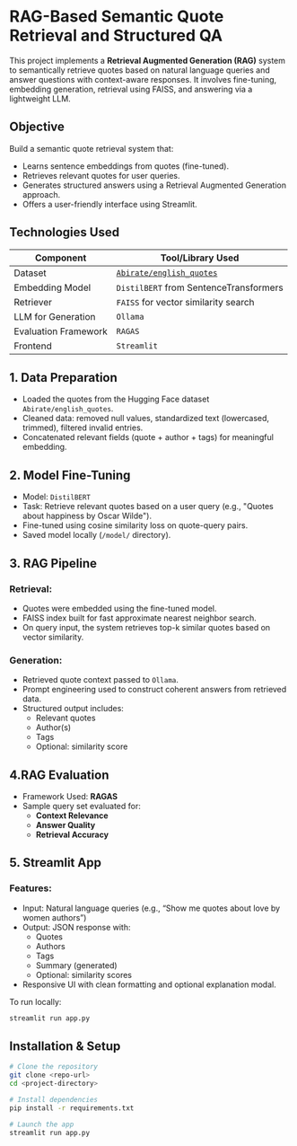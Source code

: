 # RAG-Based Semantic Quote Retrieval and Structured QA

This project implements a **Retrieval Augmented Generation (RAG)** system to semantically retrieve quotes based on natural language queries and answer questions with context-aware responses. It involves fine-tuning, embedding generation, retrieval using FAISS, and answering via a lightweight LLM.

## Objective

Build a semantic quote retrieval system that:
- Learns sentence embeddings from quotes (fine-tuned).
- Retrieves relevant quotes for user queries.
- Generates structured answers using a Retrieval Augmented Generation approach.
- Offers a user-friendly interface using Streamlit.


## Technologies Used

| Component               | Tool/Library Used                        
|------------------------|-------------------------------------------------------------------------------------|
| Dataset                | [`Abirate/english_quotes`](https://huggingface.co/datasets/Abirate/english_quotes)  |
| Embedding Model        | `DistilBERT` from SentenceTransformers                                        |
| Retriever              | `FAISS` for vector similarity search                                                |
| LLM for Generation     | `Ollama`                         |
| Evaluation Framework   | `RAGAS`                                                                             |
| Frontend               | `Streamlit`                                                                         |

## 1. Data Preparation

- Loaded the quotes from the Hugging Face dataset `Abirate/english_quotes`.
- Cleaned data: removed null values, standardized text (lowercased, trimmed), filtered invalid entries.
- Concatenated relevant fields (quote + author + tags) for meaningful embedding.

## 2. Model Fine-Tuning

- Model: `DistilBERT`
- Task: Retrieve relevant quotes based on a user query (e.g., "Quotes about happiness by Oscar Wilde").
- Fine-tuned using cosine similarity loss on quote-query pairs.
- Saved model locally (`/model/` directory).

## 3. RAG Pipeline

### Retrieval:
- Quotes were embedded using the fine-tuned model.
- FAISS index built for fast approximate nearest neighbor search.
- On query input, the system retrieves top-k similar quotes based on vector similarity.

### Generation:
- Retrieved quote context passed to `Ollama`.
- Prompt engineering used to construct coherent answers from retrieved data.
- Structured output includes:
  - Relevant quotes
  - Author(s)
  - Tags
  - Optional: similarity score

## 4.RAG Evaluation

- Framework Used: **RAGAS**
- Sample query set evaluated for:
  - **Context Relevance**
  - **Answer Quality**
  - **Retrieval Accuracy**


## 5. Streamlit App

### Features:
- Input: Natural language queries (e.g., “Show me quotes about love by women authors”)
- Output: JSON response with:
  - Quotes
  - Authors
  - Tags
  - Summary (generated)
  - Optional: similarity scores
- Responsive UI with clean formatting and optional explanation modal.

To run locally:

```bash
streamlit run app.py
```

## Installation & Setup

```bash
# Clone the repository
git clone <repo-url>
cd <project-directory>

# Install dependencies
pip install -r requirements.txt

# Launch the app
streamlit run app.py
```
